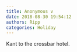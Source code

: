 ```yaml
---
title: Anonymous v
date: 2018-08-30 19:54:12
authors: Ripp
categories: Holiday
---
```


 Kant to the crossbar hotel.